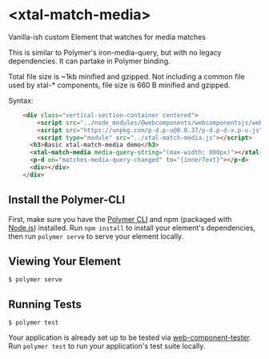 # \<xtal-match-media\>

Vanilla-ish custom Element that watches for media matches

This is similar to Polymer's iron-media-query, but with no legacy dependencies.  It can partake in Polymer binding.

Total file size is ~1kb minified and gzipped.  Not including a common file used by xtal-* components, file size is 660 B minified and gzipped.



<!--
```
<custom-element-demo>
  <template>
    <div>
        <script src="https://unpkg.com/@webcomponents/webcomponentsjs@2.0.2/webcomponents-loader.js"></script>
        <script src="https://unpkg.com/p-d.p-u@0.0.37/p-d.p-d-x.p-u.js"></script>
        <script type="module" src="https://unpkg.com/xtal-match-media@0.0.1/xtal-match-media.js?module"></script>
      <h3>Basic xtal-match-media demo</h3>
      <xtal-match-media media-query-string="(max-width: 800px)"></xtal-match-media>
      <p-d on="matches-media-query-changed" to="{innerText}"></p-d>
      <div></div>
    </div>
  </template>
</custom-element-demo>
```
-->

Syntax:

```html
    <div class="vertical-section-container centered">
        <script src="../node_modules/@webcomponents/webcomponentsjs/webcomponents-loader.js"></script>
        <script src="https://unpkg.com/p-d.p-u@0.0.37/p-d.p-d-x.p-u.js"></script>
        <script type="module" src="../xtal-match-media.js"></script>
      <h3>Basic xtal-match-media demo</h3>
      <xtal-match-media media-query-string="(max-width: 800px)"></xtal-match-media>
      <p-d on="matches-media-query-changed" to="{innerText}"></p-d>
      <div></div>
    </div>
```

## Install the Polymer-CLI

First, make sure you have the [Polymer CLI](https://www.npmjs.com/package/polymer-cli) and npm (packaged with [Node.js](https://nodejs.org)) installed. Run `npm install` to install your element's dependencies, then run `polymer serve` to serve your element locally.

## Viewing Your Element

```
$ polymer serve
```

## Running Tests

```
$ polymer test
```

Your application is already set up to be tested via [web-component-tester](https://github.com/Polymer/web-component-tester). Run `polymer test` to run your application's test suite locally.
